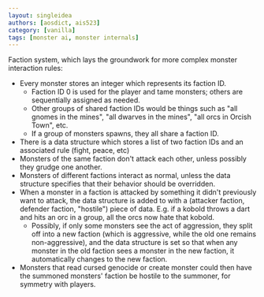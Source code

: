 ```yaml
---
layout: singleidea
authors: [aosdict, ais523]
category: [vanilla]
tags: [monster ai, monster internals]
---
```

Faction system, which lays the groundwork for more complex monster interaction rules:
* Every monster stores an integer which represents its faction ID.
  * Faction ID 0 is used for the player and tame monsters; others are sequentially assigned as needed.
  * Other groups of shared faction IDs would be things such as "all gnomes in the mines", "all dwarves in the mines", "all orcs in Orcish Town", etc.
  * If a group of monsters spawns, they all share a faction ID.
* There is a data structure which stores a list of two faction IDs and an associated rule (fight, peace, etc)
* Monsters of the same faction don't attack each other, unless possibly they grudge one another.
* Monsters of different factions interact as normal, unless the data structure specifies that their behavior should be overridden.
* When a monster in a faction is attacked by something it didn't previously want to attack, the data structure is added to with a (attacker faction, defender faction, "hostile") piece of data. E.g. if a kobold throws a dart and hits an orc in a group, all the orcs now hate that kobold.
  * Possibly, if only some monsters see the act of aggression, they split off into a new faction (which is aggressive, while the old one remains non-aggressive), and the data structure is set so that when any monster in the old faction sees a monster in the new faction, it automatically changes to the new faction.
* Monsters that read cursed genocide or create monster could then have the summoned monsters' faction be hostile to the summoner, for symmetry with players.
